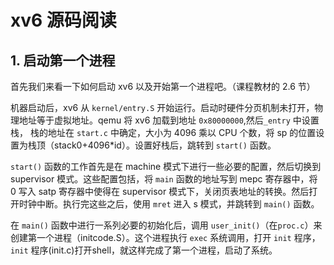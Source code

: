 # xv6 源码阅读

## 1. 启动第一个进程

首先我们来看一下如何启动 xv6 以及开始第一个进程吧。（课程教材的 2.6 节）

机器启动后，xv6 从 `kernel/entry.S` 开始运行。启动时硬件分页机制未打开，物理地址等于虚拟地址。qemu 将 xv6 加载到地址 `0x80000000`,然后`_entry` 中设置栈， 栈的地址在 `start.c` 中确定，大小为 4096 乘以 CPU 个数，将 sp 的位置设置为栈顶（stack0+4096\*id）。设置好栈后，跳转到 `start()` 函数。


`start()` 函数的工作首先是在 machine 模式下进行一些必要的配置，然后切换到 supervisor 模式。这些配置包括，将 `main` 函数的地址写到 mepc 寄存器中，将 0 写入 satp 寄存器中使得在 supervisor 模式下，关闭页表地址的转换。然后打开时钟中断。执行完这些之后，使用 `mret` 进入 s 模式，并跳转到 `main()` 函数。

在 `main()` 函数中进行一系列必要的初始化后，调用 `user_init()`（在`proc.c`）来创建第一个进程（initcode.S）。这个进程执行 `exec` 系统调用，打开 `init` 程序，`init` 程序(init.c)打开shell，就这样完成了第一个进程，启动了系统。
